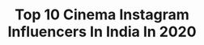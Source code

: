 ---
title: Top 10 Cinema Instagram Influencers In India In 2020
description: >-
  Find top cinema Instagram influencers in India in 2020. Most popular hashtags: #repost #happymothersday #cinematography #video.
platform: Instagram
profiles:
  - username: "lynncinema"
    fullname: >-
      Cinéma
    location: "India"
    followers: 124113
    engagement: 294
    commentsToLikes: 0.015809
    id: ck13440czulad0i19xnj7a4yv
    verified: false
    hashtags: "#redweapon, #cameras, #camerasetup, #films"
  - username: "chalta_firtaa"
    fullname: >-
      Chetan S Uike | NAGPUR📍
    location: "India"
    followers: 6246
    engagement: 1816
    commentsToLikes: 0.082713
    id: ck55lg1m01hdb0i11s28r5jew
    verified: false
    hashtags: "#street, #dogsofinstagram, #pune, #35awards"
  - username: "michawehbe"
    fullname: >-
      Michelle Wehbe  |   ميشال وهبه
    location: "India"
    followers: 49365
    engagement: 1022
    commentsToLikes: 0.023243
    id: ck5zy4mim98340i14xjb79guq
    verified: false
    hashtags: "#dalaa, #emotions, #iliveinmovies, #you"
  - username: "_sunil_snk_sunil_"
    fullname: >-
      Sunil_Snk_Sunil_Fashion_Model✨
    location: "India"
    followers: 5701
    engagement: 1284
    commentsToLikes: 0.432675
    id: ck8t78e3pfxrl0j78v9ipgun1
    verified: false
    hashtags: "#classystyle, #fashionblogger, #influencer, #mensstyle"
  - username: "baka_pml"
    fullname: >-
      Bakhshish Singh | BAKA
    location: "India"
    followers: 5178
    engagement: 1124
    commentsToLikes: 0.074674
    id: ck6tte67ba4di0j713lrfszbb
    verified: false
    hashtags: "#rajasthan, #punjabi, #decade, #scorpioseason"
  - username: "lavin_7513"
    fullname: >-
      Pav Bhaji
    location: "India"
    followers: 40494
    engagement: 570
    commentsToLikes: 0.031382
    id: ck0udvhwijwp90i19k5315n69
    verified: false
    hashtags: "#homeworkout, #live, #livinginhome, #films"
  - username: "bharath_kanth"
    fullname: >-
      CRABS
    location: "India"
    followers: 38455
    engagement: 1251
    commentsToLikes: 0.013349
    id: ck5c79e18737p0i11rl7rcboz
    verified: false
    hashtags: "#white, #dancers, #cinematic, #missingyou"
  - username: "joneskatru"
    fullname: >-
      Jones Katru
    location: "India"
    followers: 20313
    engagement: 1300
    commentsToLikes: 0.013346
    id: ck14j3kcfigdt0i19xondw8to
    verified: false
    hashtags: "#yaradabeach, #repost, #mahathalli, #chilling"
  - username: "stallone_the_greatest_legend"
    fullname: >-
      SYLVESTER😉👊💪STALLONE / Fanpage
    location: "India"
    followers: 18513
    engagement: 1259
    commentsToLikes: 0.013865
    id: ck0w6bjon7shp0i19aql75ww3
    verified: false
    hashtags: "#celebritybhotos, #ivandrago, #beautifulactor, #hollywoodmodel"
  - username: "roshni.prakash"
    fullname: >-
      Roshni Prakash
    location: "India"
    followers: 44727
    engagement: 1097
    commentsToLikes: 0.011783
    id: ck0vvm9qnpqx30i190uaa127d
    verified: false
    hashtags: "#8yearsandhow, #bringingvishtogether, #quokka, #quarantinecravings"
---